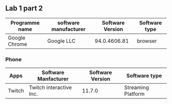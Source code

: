 ## Lab 1 part 2 ##
| Programme name | software manufacturer | Software Version | Software type |
| -------------- | --------------------- | ---------------- | ------------- |
| Google Chrome | Google LLC | 94.0.4606.81 | browser |
### Phone ###
| Apps | Software Manfacturer | Software Version | Software type |
| ---- | -------------------- | ---------------- | ------------- |
| Twitch | Twitch interactive Inc. | 11.7.0 | Streaming Platform |
